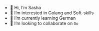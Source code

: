 - 👋 Hi, I’m Sasha
- 👀 I’m interested in Golang and Soft-skills
- 🌱 I’m currently learning German
- 💞️ I’m looking to collaborate on `Go`
